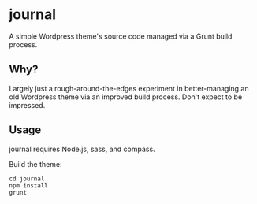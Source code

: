 # journal

A simple Wordpress theme's source code managed via a Grunt build process.

## Why?

Largely just a rough-around-the-edges experiment in better-managing an old Wordpress theme via an improved build process. Don't expect to be impressed.

## Usage

journal requires Node.js, sass, and compass.

Build the theme:

    cd journal
    npm install
    grunt
